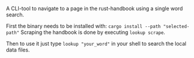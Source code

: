 A CLI-tool to navigate to a page in the rust-handbook using a single word search.

First the binary needs to be installed with: `cargo install --path "selected-path"`
Scraping the handbook is done by executing `lookup scrape`.

Then to use it just type `lookup "your_word"` in your shell to search the local data files.